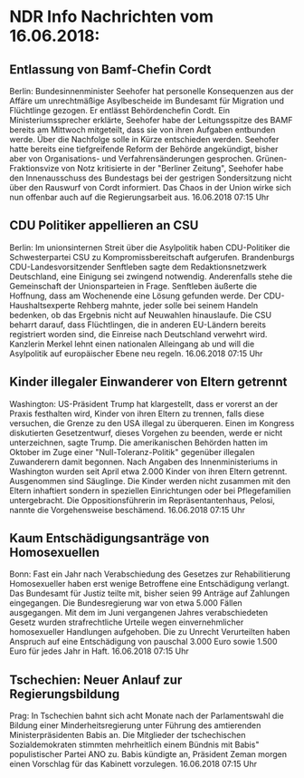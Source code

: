 # NDR Info Nachrichten vom 16.06.2018:


## Entlassung von Bamf-Chefin Cordt
Berlin: Bundesinnenminister Seehofer hat personelle Konsequenzen aus der Affäre um unrechtmäßige Asylbescheide im Bundesamt für Migration und Flüchtlinge gezogen. Er entlässt Behördenchefin Cordt. Ein Ministeriumssprecher erklärte, Seehofer habe der Leitungsspitze des BAMF bereits am Mittwoch mitgeteilt, dass sie von ihren Aufgaben entbunden werde. Über die Nachfolge solle in Kürze entschieden werden. Seehofer hatte bereits eine tiefgreifende Reform der Behörde angekündigt, bisher aber von Organisations- und Verfahrensänderungen gesprochen. Grünen-Fraktionsvize von Notz kritisierte in der "Berliner Zeitung", Seehofer habe den Innenausschuss des Bundestags bei der gestrigen Sondersitzung nicht über den Rauswurf von Cordt informiert. Das Chaos in der Union wirke sich nun offenbar auch auf die Regierungsarbeit aus. 16.06.2018 07:15 Uhr 

## CDU Politiker appellieren an CSU
Berlin: Im unionsinternen Streit über die Asylpolitik haben CDU-Politiker die Schwesterpartei CSU zu Kompromissbereitschaft aufgerufen. Brandenburgs CDU-Landesvorsitzender Senftleben sagte dem Redaktionsnetzwerk Deutschland, eine Einigung sei zwingend notwendig. Anderenfalls stehe die Gemeinschaft der Unionsparteien in Frage. Senftleben äußerte die Hoffnung, dass am Wochenende eine Lösung gefunden werde. Der CDU-Haushaltsexperte Rehberg mahnte, jeder solle bei seinem Handeln bedenken, ob das Ergebnis nicht auf Neuwahlen hinauslaufe. Die CSU beharrt darauf, dass Flüchtlingen, die in anderen EU-Ländern bereits registriert worden sind, die Einreise nach Deutschland verwehrt wird. Kanzlerin Merkel lehnt einen nationalen Alleingang ab und will die Asylpolitik auf europäischer Ebene neu regeln. 16.06.2018 07:15 Uhr 

## Kinder illegaler Einwanderer von Eltern getrennt
Washington:	US-Präsident Trump hat klargestellt, dass er vorerst an der Praxis festhalten wird, Kinder von ihren Eltern zu trennen, falls diese versuchen, die Grenze zu den USA illegal zu überqueren. Einen im Kongress diskutierten Gesetzentwurf, dieses Vorgehen zu beenden, werde er nicht unterzeichnen, sagte Trump. Die amerikanischen Behörden hatten im Oktober im Zuge einer "Null-Toleranz-Politik" gegenüber illegalen Zuwanderern damit begonnen. Nach Angaben des Innenministeriums in Washington wurden seit April etwa 2.000 Kinder von ihren Eltern getrennt. Ausgenommen sind Säuglinge. Die Kinder werden nicht zusammen mit den Eltern inhaftiert sondern in speziellen Einrichtungen oder bei Pflegefamilien untergebracht. Die Oppositionsführerin im Repräsentantenhaus, Pelosi, nannte die Vorgehensweise beschämend. 16.06.2018 07:15 Uhr 

## Kaum Entschädigungsanträge von Homosexuellen
Bonn:	Fast ein Jahr nach Verabschiedung des Gesetzes zur Rehabilitierung Homosexueller haben erst wenige Betroffene eine Entschädigung verlangt. Das Bundesamt für Justiz teilte mit, bisher seien 99 Anträge auf Zahlungen eingegangen. Die Bundesregierung war von etwa 5.000 Fällen ausgegangen. Mit dem im Juni vergangenen Jahres verabschiedeten Gesetz wurden strafrechtliche Urteile wegen einvernehmlicher homosexueller Handlungen aufgehoben. Die zu Unrecht Verurteilten haben Anspruch auf eine Entschädigung von pauschal 3.000 Euro sowie 1.500 Euro für jedes Jahr in Haft. 16.06.2018 07:15 Uhr 

## Tschechien: Neuer Anlauf zur Regierungsbildung
Prag: In Tschechien bahnt sich acht Monate nach der Parlamentswahl die Bildung einer Minderheitsregierung unter Führung des amtierenden Ministerpräsidenten Babis an. Die Mitglieder der tschechischen Sozialdemokraten stimmten mehrheitlich einem Bündnis mit Babis" populistischer Partei ANO zu. Babis kündigte an, Präsident Zeman morgen einen Vorschlag für das Kabinett vorzulegen. 16.06.2018 07:15 Uhr 

